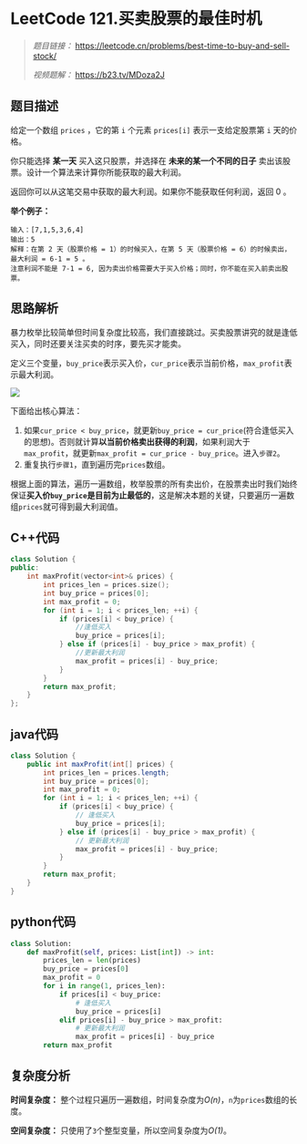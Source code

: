 # LeetCode 121.买卖股票的最佳时机

> *题目链接：* https://leetcode.cn/problems/best-time-to-buy-and-sell-stock/
>
> *视频题解：* https://b23.tv/MDoza2J

## 题目描述

给定一个数组 `prices` ，它的第 `i` 个元素 `prices[i]` 表示一支给定股票第 `i` 天的价格。

你只能选择 **某一天** 买入这只股票，并选择在 **未来的某一个不同的日子** 卖出该股票。设计一个算法来计算你所能获取的最大利润。

返回你可以从这笔交易中获取的最大利润。如果你不能获取任何利润，返回 0 。

**举个例子：**

```
输入：[7,1,5,3,6,4]
输出：5
解释：在第 2 天（股票价格 = 1）的时候买入，在第 5 天（股票价格 = 6）的时候卖出，最大利润 = 6-1 = 5 。
注意利润不能是 7-1 = 6, 因为卖出价格需要大于买入价格；同时，你不能在买入前卖出股票。
```

## 思路解析

暴力枚举比较简单但时间复杂度比较高，我们直接跳过。买卖股票讲究的就是逢低买入，同时还要关注买卖的时序，要先买才能卖。

定义三个变量，`buy_price`表示买入价，`cur_price`表示当前价格，`max_profit`表示最大利润。

![](https://gitee.com/ldtech007/picture/raw/master/pic/lc-0121-01.png)

下面给出核心算法：

1. 如果`cur_price < buy_price`，就更新`buy_price = cur_price`(符合逢低买入的思想)。否则就计算**以当前价格卖出获得的利润**，如果利润大于`max_profit`，就更新`max_profit = cur_price - buy_price`。进入`步骤2`。
2. 重复执行`步骤1`，直到遍历完`prices`数组。

根据上面的算法，遍历一遍数组，枚举股票的所有卖出价，在股票卖出时我们始终保证**买入价`buy_price`是目前为止最低的**，这是解决本题的关键，只要遍历一遍数组`prices`就可得到最大利润值。

## C++代码

```cpp
class Solution {
public:
    int maxProfit(vector<int>& prices) {
        int prices_len = prices.size();
        int buy_price = prices[0];
        int max_profit = 0;
        for (int i = 1; i < prices_len; ++i) {
            if (prices[i] < buy_price) {
                //逢低买入
                buy_price = prices[i];
            } else if (prices[i] - buy_price > max_profit) {
                //更新最大利润    
                max_profit = prices[i] - buy_price; 
            }
        }
        return max_profit;
    }
};
```

## java代码

```java
class Solution {
    public int maxProfit(int[] prices) {
        int prices_len = prices.length;
        int buy_price = prices[0];
        int max_profit = 0;
        for (int i = 1; i < prices_len; ++i) {
            if (prices[i] < buy_price) {
                // 逢低买入
                buy_price = prices[i];
            } else if (prices[i] - buy_price > max_profit) {
                // 更新最大利润
                max_profit = prices[i] - buy_price;
            }
        }
        return max_profit;
    }
}
```

## python代码

```python
class Solution:
    def maxProfit(self, prices: List[int]) -> int:
        prices_len = len(prices)
        buy_price = prices[0]
        max_profit = 0
        for i in range(1, prices_len):
            if prices[i] < buy_price:
                # 逢低买入
                buy_price = prices[i]
            elif prices[i] - buy_price > max_profit:
                # 更新最大利润
                max_profit = prices[i] - buy_price
        return max_profit
```

## 复杂度分析

**时间复杂度：** 整个过程只遍历一遍数组，时间复杂度为*O(n)*，`n`为`prices`数组的长度。

**空间复杂度：** 只使用了`3`个整型变量，所以空间复杂度为*O(1)*。
